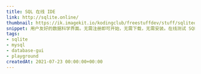 ```yaml
---
title: SQL 在线 IDE
link: http://sqlite.online/
thumbnail: https://ik.imagekit.io/kodingclub/freestuffdev/stuff/sqliteonline_N6a33SuCQ.png?updatedAt=1627081136295
snippet: 用户友好的数据科学界面。无需注册即可开始，无需下载，无需安装。在线测试 SQL 脚本。
tags:
- sqlite
- mysql
- database-gui
- playground
createdAt: 2021-07-23 00:00:00+00:00
---
```

